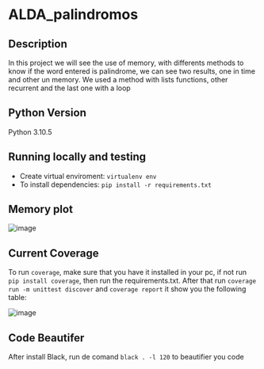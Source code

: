 # ALDA_palindromos

## Description
In this project we will see the use of memory, with differents methods to know if the word entered is palindrome, we can see two results, one in time and other un memory. We used a method with lists functions, other recurrent and the last one with a loop

## Python Version

Python 3.10.5

## Running locally and testing

* Create virtual enviroment: `virtualenv env`
* To install dependencies: `pip install -r requirements.txt`

## Memory plot
![image](https://user-images.githubusercontent.com/90010884/223772962-9d8ec1bb-14a2-4621-8ca1-3478cb9ae8e6.png)

## Current Coverage

To run `coverage`, make sure that you have it installed in your pc, if not run `pip install coverage`, then run the requirements.txt. After that run `coverage run -m unittest discover` and `coverage report` it show you the following table:

![image](https://user-images.githubusercontent.com/90010884/224210025-20654950-bc17-4db3-a054-0d37203d9b14.png)

## Code Beautifer

After install Black, run de comand `black . -l 120` to beautifier you code
